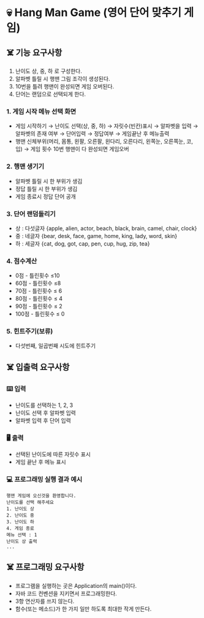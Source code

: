 # 💀 Hang Man Game (영어 단어 맞추기 게임)


## ☠️ 기능 요구사항
1. 난이도 상, 중, 하 로 구성한다.
3. 알파벳 틀릴 시 행맨 그림 조각이 생성된다.
4. 10번을 틀려 행맨이 완성되면 게임 오버된다.
5. 단어는 랜덤으로 선택되게 한다.



### 1. 게임 시작 메뉴 선택 화면   

- 게임 시작하기 → 난이도 선택(상, 중, 하) → 자릿수(빈칸)표시 → 알파벳을 입력 → 알파벳의 존재 여부 → 단어입력 → 정답여부 → 게임끝난 후 메뉴출력   
- 행맨 신체부위(머리, 몸통, 왼팔, 오른팔, 왼다리, 오른다리, 왼쪽눈, 오른쪽눈, 코, 입) → 게임 횟수 10번 행맨이 다 완성되면 게임오버


### 2. 행맨 생기기

- 알파벳 틀릴 시 한 부위가 생김
- 정답 틀릴 시 한 부위가 생김
- 게임 종료시 정답 단어 공개


### 3. 단어 랜덤돌리기

- 상 : 다섯글자 {apple, alien, actor, beach, black, brain, camel, chair, clock}   
- 중 : 네글자 {bear, desk, face, game, home, king, lady, word, skin}   
- 하 : 세글자 {cat, dog, got, cap, pen, cup, hug, zip, tea}   


### 4. 점수계산   

- 0점 - 틀린횟수 ≤10   
- 60점 - 틀린횟수 ≤8   
- 70점 - 틀린횟수 ≤ 6   
- 80점 - 틀린횟수 ≤ 4    
- 90점 -  틀린횟수 ≤ 2   
- 100점 - 틀린횟수 ≤ 0    


### 5. 힌트주기(보류)   

- 다섯번째, 일곱번째 시도에 힌트주기



## ☠️ 입출력 요구사항


### ⌨️ 입력
- 난이도를 선택하는 1, 2, 3
- 난이도 선택 후 알파벳 입력
- 알파벳 입력 후 단어 입력
   
   
### 🖥️ 출력
- 선택된 난이도에 따른 자릿수 표시
- 게임 끝난 후 메뉴 표시

   
   
### 💻 프로그래밍 실행 결과 예시  
    행맨 게임에 오신것을 환영합니다.
    난이도를 선택 해주세요
    1. 난이도 상
    2. 난이도 중
    3. 난이도 하
    4. 게임 종료
    메뉴 선택 : 1
    난이도 상 출력
    ...
    

   
## ☠️ 프로그래밍 요구사항  
- 프로그램을 실행하는 곳은 Application의 main()이다.
- 자바 코드 컨벤션을 지키면서 프로그래밍한다.
- 3항 연산자를 쓰지 않는다.
- 함수(또는 메소드)가 한 가지 일만 하도록 최대한 작게 만든다.
